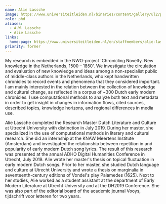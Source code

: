 ```yaml
---
name: Alie Lassche
image: https://www.universiteitleiden.nl/binaries/content/gallery/ul2/portraits/humanities/a/2023/a.-alie-lassche-2023.jpg/a.-alie-lassche-2023.jpg/d200x250
role: phd
aliases:
  - A.W. Lassche
  - Alie Lassche
links:
  home-page: https://www.universiteitleiden.nl/en/staffmembers/alie-lassche#tab-2
priority: former
---
```


My research is embedded in the NWO-project 'Chronicling Novelty. New knowledge in the Netherlands, 1500 – 1850'. We investigate the circulation and evaluation of new knowledge and ideas among a non-specialist public of middle-class authors in the Netherlands, who kept handwritten chronicles to record events and phenomena that they considered important. I am mainly interested in the relation between the collection of knowledge and cultural change, as reflected in a corpus of ~300 Dutch early modern chronicles. I use computational methods to analyze both text and metadata in order to get insight in changes in information flows, cited sources, described topics, knowledge horizons, and regional differences in media use.

Alie Lassche completed the Research Master Dutch Literature and Culture at Utrecht University with distinction in July 2019. During her master, she specialized in the use of computational methods in literary and cultural research. She did an internship at the KNAW Meertens Institute (Amsterdam) and investigated the relationship between repetition in and popularity of early modern Dutch song lyrics. The result of this research was presented at the annual ADHO Digital Humanities Conference in Utrecht, July 2019. Alie wrote her master's thesis on topical fluctuation in early modern Dutch songs. Prior to her master, she studied Dutch language and culture at Utrecht University and wrote a thesis on marginalia in seventeenth-century editions of Vondel's play Palamedes (1625). Next to her studies, Alie worked as a student assistant at the department of Early Modern Literature at Utrecht University and at the DH2019 Conference. She was also part of the editorial board of the academic journal Vooys, tijdschrift voor letteren for two years.
